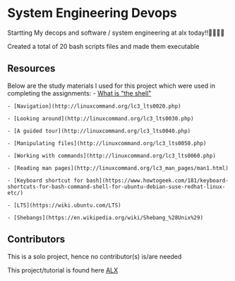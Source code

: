 # System Engineering Devops

Startting My decops and software / system engineering at alx today!!💪💪💪💪

Created a total of 20 bash scripts files and made them executable

## Resources
Below are the study materials I used for this project which were used in completing the assignments:
	- [What is "the shell"](http://linuxcommand.org/lc3_lts0010.php)
 
	- [Navigation](http://linuxcommand.org/lc3_lts0020.php)
 
	- [Looking around](http://linuxcommand.org/lc3_lts0030.php)
 
	- [A guided tour](http://linuxcommand.org/lc3_lts0040.php)
 
	- [Manipulating files](http://linuxcommand.org/lc3_lts0050.php)
 
	- [Working with commands](http://linuxcommand.org/lc3_lts0060.php)
 
	- [Reading man pages](http://linuxcommand.org/lc3_man_pages/man1.html)
 
	- [Keyboard shortcut for bash](https://www.howtogeek.com/181/keyboard-shortcuts-for-bash-command-shell-for-ubuntu-debian-suse-redhat-linux-etc/)
 
	- [LTS](https://wiki.ubuntu.com/LTS)
 
	- [Shebangs](https://en.wikipedia.org/wiki/Shebang_%28Unix%29)

## Contributors
This is a solo project, hence no contributor(s) is/are needed

This project/tutorial is found here [ALX](https://intranet.alxswe.com/projects/205)

